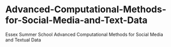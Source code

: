 # Advanced-Computational-Methods-for-Social-Media-and-Text-Data
Essex Summer School Advanced Computational Methods for Social Media and Textual Data
